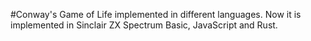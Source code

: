 #Conway's Game of Life implemented in different languages.
Now it is implemented in Sinclair ZX Spectrum Basic, JavaScript and Rust.

